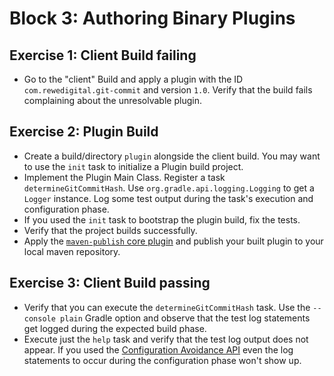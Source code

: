# Block 3: Authoring Binary Plugins

## Exercise 1: Client Build failing

* Go to the "client" Build and apply a plugin with the ID `com.rewedigital.git-commit` and version `1.0`. Verify that the build fails complaining about the
 unresolvable plugin.


## Exercise 2: Plugin Build
* Create a build/directory `plugin` alongside the client build. You may want to use the `init` task to initialize a Plugin build project.
* Implement the Plugin Main Class. Register a task `determineGitCommitHash`. Use `org.gradle.api.logging.Logging` to get a `Logger` instance. Log some test
 output during the task's execution and configuration phase.
* If you used the `init` task to bootstrap the plugin build, fix the tests.
* Verify that the project builds successfully.
* Apply the [`maven-publish` core plugin](https://docs.gradle.org/current/userguide/publishing_maven.html) and publish your built plugin to your local maven repository.


## Exercise 3: Client Build passing

* Verify that you can execute the `determineGitCommitHash` task. Use the `--console plain` Gradle option and observe that the test log statements get logged
 during the expected build phase.
* Execute just the `help` task and verify that the test log output does not appear. If you used the [Configuration Avoidance API](https://docs.gradle.org/current/userguide/task_configuration_avoidance.html)
 even the log statements to occur during the configuration phase won't show up.

